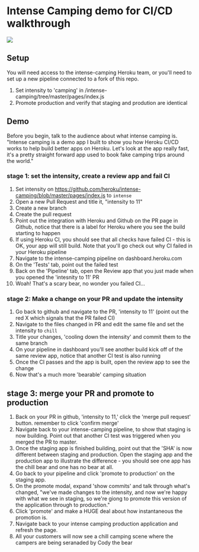 # Intense Camping demo for CI/CD walkthrough

![](http://d.pr/i/v4wMgs+)

## Setup

You will need access to the intense-camping Heroku team, or you'll need to set up a new pipeline connected to a fork of this repo. 

1. Set intensity to 'camping' in /intense-camping/tree/master/pages/index.js 
2. Promote production and verify that staging and prodution are identical

## Demo

Before you begin, talk to the audience about what intense camping is. "Intense camping is a demo app I built to show you how Heroku CI/CD works to help build better apps on Heroku. Let's look at the app really fast, it's a pretty straight forward app used to book fake camping trips around the world." 

### stage 1: set the intensity, create a review app and fail CI
1. Set intensity on https://github.com/heroku/intense-camping/blob/master/pages/index.js to `intense`
2. Open a new Pull Request and title it, "intensity to 11" 
3. Create a new branch 
4. Create the pull request
5. Point out the integration with Heroku and Github on the PR page in Github, notice that there is a label for Heroku where you see the build starting to happen
6. If using Heroku CI, you should see that all checks have failed CI - this is OK, your app will still build. Note that you'll go check out why CI failed in your Heroku pipeline
7. Navigate to the intense-camping pipeline on dashboard.heroku.com
8. On the 'Tests' tab, point out the failed test
9. Back on the 'Pipeline' tab, open the Review app that you just made when you opened the 'intesnity to 11' PR
10. Woah! That's a scary bear, no wonder you failed CI... 

### stage 2: Make a change on your PR and update the intensity
1. Go back to github and navigate to the PR, 'intensity to 11' (point out the red X which signals that the PR failed CI)
2. Navigate to the files changed in PR and edit the same file and set the intensity to `chill`
3. Title your changes, 'cooling down the intensity' and commit them to the same branch 
4. On your pipeline in dashboard you'll see another build kick off of the same review app, notice that another CI test is also running
5. Once the CI passes and the app is built, open the review app to see the change 
6. Now that's a much more 'bearable' camping situation

## stage 3: merge your PR and promote to production
1. Back on your PR in github, 'intensity to 11,' click the 'merge pull request' button. remember to click 'confirm merge'
2. Navigate back to your intense-camping pipeline, to show that staging is now building. Point out that another CI test was triggered when you merged the PR to master. 
3. Once the staging app is finished building, point out that the 'SHA' is now different between staging and production. Open the staging app and the production app to illustrate the difference - you should see one app has the chill bear and one has no bear at all. 
4. Go back to your pipeline and click 'promote to production' on the staging app. 
6. On the promote modal, expand 'show commits' and talk through what's changed, "we've made changes to the intensity, and now we're happy with what we see in staging, so we're giong to promote this version of the application through to production." 
7. Click 'promote' and make a HUGE deal about how instantaneous the promotion is. 
8. Navigate back to your intense camping production application and refresh the page. 
9. All your customers will now see a chill camping scene where the campers are being seranaded by Cody the bear 
